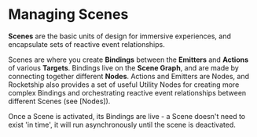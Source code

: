 # Managing Scenes

**Scenes** are the basic units of design for immersive experiences, and encapsulate sets of reactive event relationships.

Scenes are where you create **Bindings** between the **Emitters** and **Actions** of various **Targets**. Bindings live on the **Scene Graph**, and are made by connecting together different **Nodes**. Actions and Emitters are Nodes, and Rocketship also provides a set of useful Utility Nodes for creating more complex Bindings and orchestrating reactive event relationships between different Scenes (see [Nodes]). 

Once a Scene is activated, its Bindings are live - a Scene doesn't need to exist 'in time', it will run asynchronously until the scene is deactivated. 